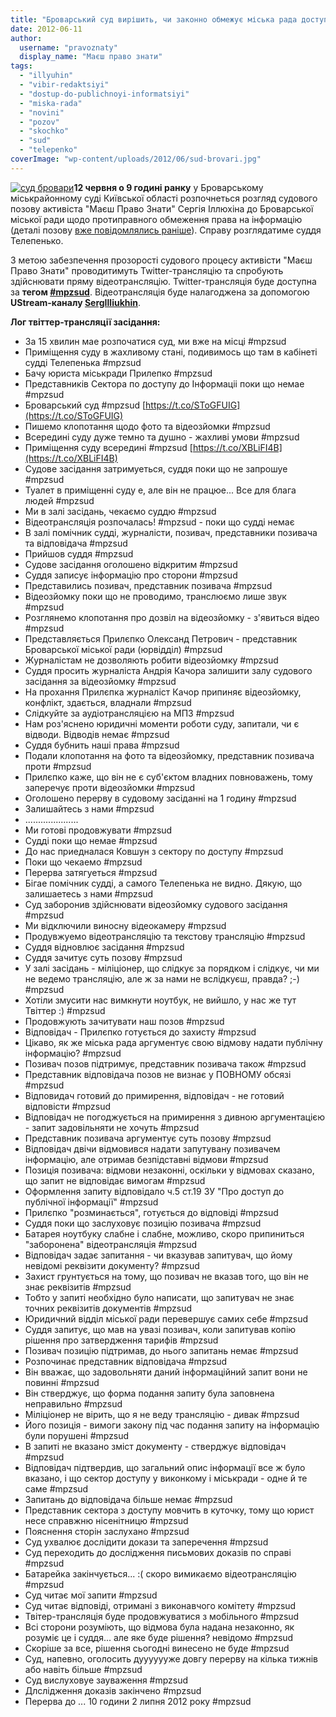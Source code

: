 ```yaml
---
title: "Броварський суд вирішить, чи законно обмежує міська рада доступ до публічної інформації - ОНОВЛЕНО"
date: 2012-06-11
author: 
  username: "pravoznaty"
  display_name: "Маєш право знати"
tags: 
  - "illyuhin"
  - "vibir-redaktsiyi"
  - "dostup-do-publichnoyi-informatsiyi"
  - "miska-rada"
  - "novini"
  - "pozov"
  - "skochko"
  - "sud"
  - "telepenko"
coverImage: "wp-content/uploads/2012/06/sud-brovari.jpg"
---
```


[![](https://mpz.brovary.org/wp-content/uploads/2012/06/sud-brovari.jpg "суд бровари")](https://mpz.brovary.org/wp-content/uploads/2012/06/sud-brovari.jpg)**12 червня о 9 годині ранку** у Броварському міськрайонному суді Київської області розпочнеться розгляд судового позову активіста "Маєш Право Знати" Сергія Іллюхіна до Броварської міської ради щодо протиправного обмеження права на інформацію (деталі позову [вже повідомлялись раніше](https://mpz.brovary.org/brovarskih-chinovnikiv-suditimut-za-vidmovu-nadati-informatsiyu/ "Броварських чиновників судитимуть за відмову надати інформацію")). Справу розглядатиме суддя Телепенько.

З метою забезпечення прозорості судового процесу активісти "Маєш Право Знати" проводитимуть Twitter-трансляцію та спробують здійснювати пряму відеотрансляцію. Twitter-трансляція буде доступна за **тегом [#mpzsud](https://twitter.com/search/mpzsud "Твітер #mpzsud")**. Відеотрансляція буде налагоджена за допомогою **UStream-каналу [SergIlliukhin](https://www.ustream.tv/channel/sergilliukhin "Ustream SergIlliukhin")**.

**Лог твіттер-трансляції засідання:**

- За 15 хвилин мае розпочатися суд, ми вже на мiсцi #mpzsud
- Примiщення суду в жахливому станi, подивимось що там в кабiнетi суддi Телепенька #mpzsud
- Бачу юриста мiськради Прилепко #mpzsud
- Представникiв Сектора по доступу до Iнформацii поки що немае #mpzsud
- Броварський суд #mpzsud [https://t.co/SToGFUIG](https://t.co/SToGFUIG)
- Пишемо клопотання щодо фото та вiдеозйомки #mpzsud
- Всерединi суду дуже темно та душно - жахливi умови #mpzsud
- Примiщення суду всерединi #mpzsud [https://t.co/XBLiFI4B](https://t.co/XBLiFI4B)
- Судове засiдання затримуеться, суддя поки що не запрошуе #mpzsud
- Туалет в примiщеннi суду е, але вiн не працюе... Все для блага людей #mpzsud
- Ми в залі засідань, чекаємо суддю #mpzsud
- Відеотрансляція розпочалась! #mpzsud - поки що судді немає
- В залі помічник судді, журналісти, позивач, представники позивача та відповідача #mpzsud
- Прийшов суддя #mpzsud
- Судове засідання оголошено відкритим #mpzsud
- Суддя записує інформацію про сторони #mpzsud
- Представились позивач, представник позивача #mpzsud
- Відеозйомку поки що не проводимо, транслюємо лише звук #mpzsud
- Розглянемо клопотання про дозвіл на відеозйомку - з'явиться відео #mpzsud
- Представляється Прилєпко Олександ Петрович - представник Броварської міської ради (юрвідділ) #mpzsud
- Журналістам не дозволяють робити відеозйомку #mpzsud
- Суддя просить журналіста Андрія Качора залишити залу судового засідання за відеозйомку #mpzsud
- На прохання Прилєпка журналіст Качор припиняє відеозйомку, конфлікт, здається, владнали #mpzsud
- Слідкуйте за аудіотрансляцією на МПЗ #mpzsud
- Нам роз'яснено юридичні моменти роботи суду, запитали, чи є відводи. Відводів немає #mpzsud
- Суддя бубнить нашi права #mpzsud
- Подали клопотання на фото та відеозйомку, представник позивача проти #mpzsud
- Прилєпко каже, що він не є суб'єктом владних повноважень, тому заперечує проти відеозйомки #mpzsud
- Оголошено перерву в судовому засіданні на 1 годину #mpzsud
- Залишайтесь з нами #mpzsud
- .....................
- Ми готовi продовжувати #mpzsud
- Суддi поки що немае #mpzsud
- До нас приедналася Ковшун з сектору по доступу #mpzsud
- Поки що чекаемо #mpzsud
- Перерва затягуеться #mpzsud
- Бiгае помiчник суддi, а самого Телепенька не видно. Дякую, що залишаетесь з нами #mpzsud
- Суд заборонив здійснювати відеозйомку судового засідання #mpzsud
- Ми відключили виносну відеокамеру #mpzsud
- Продувжуемо відеотрансляцію та текстову трансляцію #mpzsud
- Суддя відновлює засідання #mpzsud
- Суддя зачитує суть позову #mpzsud
- У залі засідань - міліціонер, що слідкує за порядком і слідкує, чи ми не ведемо трансляцію, але ж за нами не вслідкуєш, правда? ;-) #mpzsud
- Хотіли змусити нас вимкнути ноутбук, не вийшло, у нас же тут Твіттер :) #mpzsud
- Продовжують зачитувати наш позов #mpzsud
- Відповідач - Прилєпко готується до захисту #mpzsud
- Цікаво, як же міська рада аргументує свою відмову надати публічну інформацію? #mpzsud
- Позивач позов підтримує, представник позивача також #mpzsud
- Представник відповідача позов не визнає у ПОВНОМУ обсязі #mpzsud
- Відповидач готовий до примирення, відповідач - не готовий відповісти #mpzsud
- Відповідач не погоджується на примирення з дивною аргументацією - запит задовільняти не хочуть #mpzsud
- Представник позивача аргументує суть позову #mpzsud
- Відповідач двічи відмовився надати запутувану позивачем інформацію, але отримав безпідставні відмови #mpzsud
- Позиція позивача: відмови незаконні, оскільки у відмовах сказано, що запит не відповідає вимогам #mpzsud
- Оформлення запиту відповідало ч.5 ст.19 ЗУ "Про доступ до публічної інформації" #mpzsud
- Прилєпко "розминається", готується до відповіді #mpzsud
- Суддя поки що заслуховує позицію позивача #mpzsud
- Батарея ноутбуку слабне і слабне, можливо, скоро припиниться "заборонена" відеотрансляція #mpzsud
- Відповідач задає запитання - чи вказував запитувач, що йому невідомі реквізити документу? #mpzsud
- Захист грунтується на тому, що позивач не вказав того, що він не знає реквізитів #mpzsud
- Тобто у запиті необхідно було написати, що запитувач не знає точних реквізитів документів #mpzsud
- Юридичний відділ міської ради перевершує самих себе #mpzsud
- Суддя запитує, що мав на увазі позивач, коли запитував копію рішення про затвердження тарифів #mpzsud
- Позивач позицію підтримав, до нього запитань немає #mpzsud
- Розпочинає представник відповідача #mpzsud
- Він вважає, що задовольняти даний інформаційний запит вони не повинні #mpzsud
- Він стверджує, що форма подання запиту була заповнена неправильно #mpzsud
- Міліціонер не вірить, що я не веду трансляцію - дивак #mpzsud
- Його позиція - вимоги закону під час подання запиту на інформацію були порушені #mpzsud
- В запиті не вказано зміст документу - стверджує відповідач #mpzsud
- Відповідач підтвердив, що загальний опис інформації все ж було вказано, і що сектор доступу у виконкому і міськради - одне й те саме #mpzsud
- Запитань до відповідача більше немає #mpzsud
- Представник сектора з доступу мовчить в куточку, тому що юрист несе справжню нісенітницю #mpzsud
- Пояснення сторін заслухано #mpzsud
- Суд ухвалює дослідити докази та заперечення #mpzsud
- Суд переходить до дослідження письмових доказів по справі #mpzsud
- Батарейка закінчується... :( скоро вимикаємо відеотрансляцію #mpzsud
- Суд читає мої запити #mpzsud
- Суд читає відповіді, отримані з виконавчого комітету #mpzsud
- Твітер-трансляція буде продовжуватися з мобільного #mpzsud
- Всі сторони розуміють, що відмова була надана незаконно, як розуміє це і суддя... але яке буде рішення? невідомо #mpzsud
- Скоріше за все, рішення сьогодні винесено не буде #mpzsud
- Суд, напевно, оголосить дууууууже довгу перерву на кілька тижнів або навіть більше #mpzsud
- Суд вислуховуе зауваження #mpzsud
- Длслiдження доказiв закiнчено #mpzsud
- Перерва до ... 10 години 2 липня 2012 року #mpzsud
